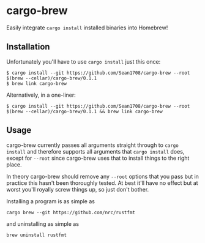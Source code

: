 # cargo-brew

Easily integrate `cargo install` installed binaries into Homebrew!

## Installation

Unfortunately you'll have to use `cargo install` just this once:

    $ cargo install --git https://github.com/Sean1708/cargo-brew --root $(brew --cellar)/cargo-brew/0.1.1
    $ brew link cargo-brew

Alternatively, in a one-liner:

    $ cargo install --git https://github.com/Sean1708/cargo-brew --root $(brew --cellar)/cargo-brew/0.1.1 && brew link cargo-brew

## Usage

cargo-brew currently passes all arguments straight through to `cargo install` and therefore supports
all arguments that `cargo install` does, except for `--root` since cargo-brew uses that to install
things to the right place.

In theory cargo-brew should remove any `--root` options that you pass but in practice this hasn't
been thoroughly tested. At best it'll have no effect but at worst you'll royally screw things up, so
just don't bother.

Installing a program is as simple as

    cargo brew --git https://github.com/nrc/rustfmt

and uninstalling as simple as

    brew uninstall rustfmt
